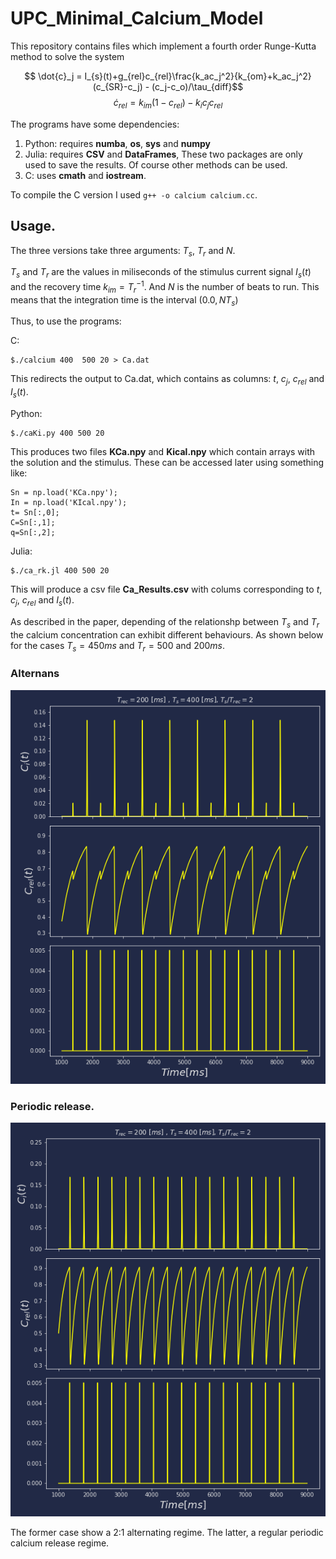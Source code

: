 # UPC_Minimal_Calcium_Model

This repository contains files which implement a fourth order Runge-Kutta method to solve the system

$$
\dot{c}_j = I_{s}(t)+g_{rel}c_{rel}\frac{k_ac_j^2}{k_{om}+k_ac_j^2}(c_{SR}-c_j) - (c_j-c_o)/\tau_{diff}$$
$$\dot{c}_{rel} = k_{im}(1-c_{rel}) - k_ic_jc_{rel}
$$

The programs have some dependencies:

1. Python: requires **numba**, **os**, **sys** and **numpy**
2. Julia: requires **CSV** and **DataFrames**, These two packages are only used to save the results. Of course other methods can be used.
3. C: uses **cmath** and **iostream**.

To compile the C version I used `g++ -o calcium calcium.cc`.

## Usage.
The three versions take three arguments: $T_s$, $T_r$ and $N$.

$T_s$ and $T_r$ are the values in miliseconds of the stimulus current signal $I_s(t)$ and the recovery time $k_{im}=T_r^{-1}$. And $N$ is the number of beats to run. This means that the integration time is the interval $(0.0,NT_s)$

Thus, to use the programs:

C:
```console
$./calcium 400  500 20 > Ca.dat
```
This redirects the output to Ca.dat, which contains as columns: $t$, $c_j$, $c_{rel}$ and $I_s(t)$.  

Python:
 ```console
 $./caKi.py 400 500 20
 ```
This produces two files **KCa.npy** and **Kical.npy** which contain arrays with the solution and the stimulus. These can be accessed later using something like:
```
Sn = np.load('KCa.npy');
In = np.load('KIcal.npy');
t= Sn[:,0];
C=Sn[:,1];
q=Sn[:,2];
```


 Julia:
 ```console
 $./ca_rk.jl 400 500 20
 ```
This will produce a csv file **Ca_Results.csv** with colums corresponding to 
$t$, $c_j$, $c_{rel}$ and $I_s(t)$.

As described in the paper, depending of the relationshp between $T_s$ and $T_r$ the calcium concentration can exhibit different behaviours. As shown below for the cases $T_s = 450 ms$ and $T_r = 500$ and $200 ms$.


### Alternans
![ALTERNANS](images/ALT.png)

### Periodic release.
![REGULAR](images/NOALT.png)


The former case show a 2:1 alternating regime. The latter, a regular periodic calcium release regime.